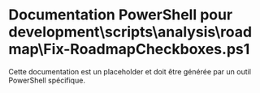# Documentation PowerShell pour development\scripts\analysis\roadmap\Fix-RoadmapCheckboxes.ps1

Cette documentation est un placeholder et doit être générée par un outil PowerShell spécifique.

